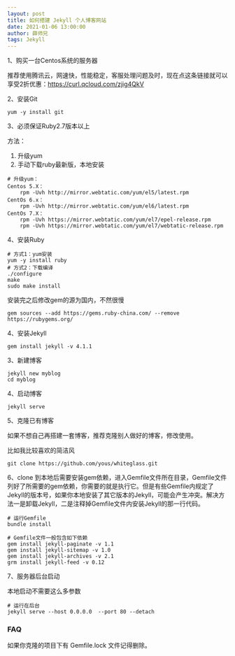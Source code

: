 ```yaml
---
layout: post
title: 如何搭建 Jekyll 个人博客网站
date: 2021-01-06 13:00:00
author: 薛师兄
tags: Jekyll
---
```


1、购买一台Centos系统的服务器

推荐使用腾讯云，网速快，性能稳定，客服处理问题及时，现在点这条链接就可以享受2折优惠：https://curl.qcloud.com/zjig4QkV

2、安装Git

```shell
yum -y install git
```

3、必须保证Ruby2.7版本以上

方法：

1. 升级yum
2. 手动下载ruby最新版，本地安装

```shell
# 升级yum：
Centos 5.X：
    rpm -Uvh http://mirror.webtatic.com/yum/el5/latest.rpm
CentOs 6.x：
    rpm -Uvh http://mirror.webtatic.com/yum/el6/latest.rpm
CentOs 7.X：
    rpm -Uvh https://mirror.webtatic.com/yum/el7/epel-release.rpm
    rpm -Uvh https://mirror.webtatic.com/yum/el7/webtatic-release.rpm
```

4、安装Ruby

```shell
# 方式1：yum安装
yum -y install ruby
# 方式2：下载编译
./configure
make
sudo make install
```

安装完之后修改gem的源为国内，不然很慢

```shell
gem sources --add https://gems.ruby-china.com/ --remove https://rubygems.org/
```

4、安装Jekyll

```shell
gem install jekyll -v 4.1.1
```

3、新建博客

```shell
jekyll new myblog
cd myblog
```

4、启动博客

```shell
jekyll serve
```

5、克隆已有博客

如果不想自己再搭建一套博客，推荐克隆别人做好的博客，修改使用。

比如我比较喜欢的简洁风

```shell
git clone https://github.com/yous/whiteglass.git
```

6、clone 到本地后需要安装gem依赖，进入Gemfile文件所在目录，Gemfile文件列好了所需要的gem依赖，你需要的就是执行它。但是有些Gemfile内规定了Jekyll的版本号，如果你本地安装了其它版本的Jekyll，可能会产生冲突。解决方法一是卸载Jekyll，二是注释掉Gemfile文件内安装Jekyll的那一行代码。

```shell
# 运行Gemfile
bundle install

# Gemfile文件一般包含如下依赖
gem install jekyll-paginate -v 1.1
gem install jekyll-sitemap -v 1.0
gem install jekyll-archives -v 2.1
grm install jekyll-feed -v 0.12
```

7、服务器后台启动

本地启动不需要这么多参数

```shell
# 运行在后台
jekyll serve --host 0.0.0.0  --port 80 --detach
```

### FAQ

如果你克隆的项目下有 Gemfile.lock 文件记得删除。